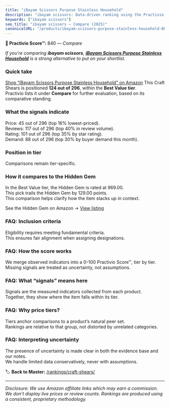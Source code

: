 ```yaml
---
title: "iBayam Scissors Purpose Stainless Household"
description: "ibayam scissors: Data-driven ranking using the Practivio Score™. Positioned by quality, value, demand, findability, momentum."
keywords: ["ibayam scissors"]
seo_title: "ibayam scissors — Compare (2025)"
canonicalURL: "/products/ibayam-scissors-purpose-stainless-household-B0D2ZW1M7Q/"
---
```


**🛒 Practivio Score™:** 840 — _Compare_


*If you're comparing **ibayam scissors**, **[iBayam Scissors Purpose Stainless Household](https://www.amazon.com/dp/B0D2ZW1M7Q?tag=practivio-20)** is a strong alternative to put on your shortlist.*
### Quick take
[Shop “iBayam Scissors Purpose Stainless Household” on Amazon](https://www.amazon.com/dp/B0D2ZW1M7Q?tag=practivio-20)
This Craft Shears is positioned **124 out of 296**, within the **Best Value tier**.  
Practivio lists it under **Compare** for further evaluation, based on its comparative standing.

### What the signals indicate
Price: 45 out of 296 (top 16% lowest-priced).  
Reviews: 117 out of 296 (top 40% in review volume).  
Rating: 101 out of 296 (top 35% by star rating).  
Demand: 88 out of 296 (top 30% by buyer demand this month).

### Position in tier
Comparisons remain tier-specific.

### How it compares to the Hidden Gem
In the Best Value tier, the Hidden Gem is rated at 969.00.  
This pick trails the Hidden Gem by 129.00 points.  
This comparison helps clarify how the item stacks up in context.  

See the Hidden Gem on Amazon → [View listing](https://www.amazon.com/dp/B07TT1SFYL?tag=practivio-20)

### FAQ: Inclusion criteria
Eligibility requires meeting fundamental criteria.  
This ensures fair alignment when assigning designations.

### FAQ: How the score works
We merge observed indicators into a 0–100 Practivio Score™, tier by tier.  
Missing signals are treated as uncertainty, not assumptions.

### FAQ: What “signals” means here
Signals are the measured indicators collected from each product.  
Together, they show where the item falls within its tier.

### FAQ: Why price tiers?
Tiers anchor comparisons to a product’s natural peer set.  
Rankings are relative to that group, not distorted by unrelated categories.

### FAQ: Interpreting uncertainty
The presence of uncertainty is made clear in both the evidence base and our notes.  
We handle limited data conservatively, never with assumptions.

<!-- Missing template for Compare/CompareWithinPriceClass -->


🏷️ **Back to Master:** [/rankings/craft-shears/](/rankings/craft-shears/)

---
_Disclosure: We use Amazon affiliate links which may earn a commission. We don’t display live prices or review counts. Rankings are produced using a consistent, proprietary methodology._
